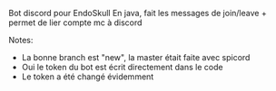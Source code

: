 Bot discord pour EndoSkull
En java, fait les messages de join/leave + permet de lier compte mc à discord

Notes:
- La bonne branch est "new", la master était faite avec spicord
- Oui le token du bot est écrit directement dans le code
- Le token a été changé évidemment
